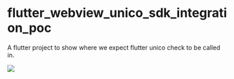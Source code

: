 # flutter_webview_unico_sdk_integration_poc

A flutter project to show where we expect flutter unico check to be called in.

![](https://github.com/flutter_webview_unico_sdk_integration_poc/webview_unico.gif)